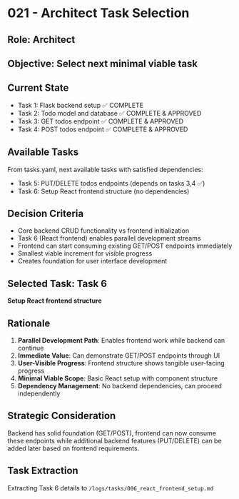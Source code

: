 # 021 - Architect Task Selection

## Role: Architect  
## Objective: Select next minimal viable task

## Current State
- Task 1: Flask backend setup ✅ COMPLETE
- Task 2: Todo model and database ✅ COMPLETE & APPROVED  
- Task 3: GET todos endpoint ✅ COMPLETE & APPROVED
- Task 4: POST todos endpoint ✅ COMPLETE & APPROVED

## Available Tasks
From tasks.yaml, next available tasks with satisfied dependencies:
- Task 5: PUT/DELETE todos endpoints (depends on tasks 3,4 ✅)
- Task 6: Setup React frontend structure (no dependencies)

## Decision Criteria
- Core backend CRUD functionality vs frontend initialization
- Task 6 (React frontend) enables parallel development streams
- Frontend can start consuming existing GET/POST endpoints immediately
- Smallest viable increment for visible progress
- Creates foundation for user interface development

## Selected Task: Task 6
**Setup React frontend structure**

## Rationale
1. **Parallel Development Path**: Enables frontend work while backend can continue
2. **Immediate Value**: Can demonstrate GET/POST endpoints through UI
3. **User-Visible Progress**: Frontend structure shows tangible user-facing progress
4. **Minimal Viable Scope**: Basic React setup with component structure
5. **Dependency Management**: No backend dependencies, can proceed independently

## Strategic Consideration
Backend has solid foundation (GET/POST), frontend can now consume these endpoints while additional backend features (PUT/DELETE) can be added later based on frontend requirements.

## Task Extraction
Extracting Task 6 details to `/logs/tasks/006_react_frontend_setup.md`